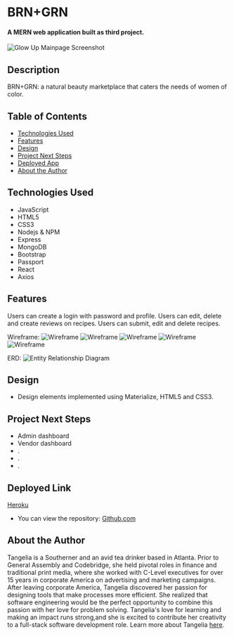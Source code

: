 # BRN+GRN

#### A MERN web application built as third project.
<img src="" alt="Glow Up Mainpage Screenshot"/>

## Description
BRN+GRN: a natural beauty marketplace that caters the needs of women of color.

## Table of Contents
* [Technologies Used](#technologiesused)
* [Features](#features)
* [Design](#design)
* [Project Next Steps](#nextsteps)
* [Deployed App](#deployment)
* [About the Author](#author)

## <a name="technologiesused"></a>Technologies Used
* JavaScript
* HTML5
* CSS3
* Nodejs & NPM
* Express
* MongoDB
* Bootstrap
* Passport
* React
* Axios


## Features
Users can create a login with password and profile.
Users can edit, delete and create reviews on recipes.
Users can submit, edit and delete recipes.



Wireframe:
<img src="public/images/IMG_20190430_102138.jpg" alt="Wireframe"/>
<img src="public/images/IMG_20190430_102149.jpg" alt="Wireframe"/>
<img src="public/images/IMG_20190430_102155.jpg" alt="Wireframe"/>
<img src="public/images/IMG_20190430_102158.jpg" alt="Wireframe"/>
<img src="public/images/IMG_20190430_102202.jpg" alt="Wireframe"/>



ERD:
<img src="/public/images/Blank ERD.png" alt="Entity Relationship Diagram"/>


## <a name="design"></a>Design
* Design elements implemented using Materialize, HTML5 and CSS3. 


## <a name="nextsteps"></a>Project Next Steps
* Admin dashboard
* Vendor dashboard
* .
* .
* . 

## <a name="deployment"></a>Deployed Link
[Heroku](https://glacial-ridge-49253.herokuapp.com/)

* You can view the repository:
[Github.com](https://github.com/tangelia/BRN-GRN)
    


## <a name="author"></a>About the Author

Tangelia is a Southerner and an avid tea drinker based in Atlanta. Prior to General Assembly and Codebridge, she held pivotal roles in finance and traditional print media, where she worked with C-Level executives for over 15 years in corporate America on advertising and marketing campaigns. After leaving corporate America, Tangelia discovered her passion for designing tools that make processes more efficient. She realized that software engineering would be the perfect opportunity to combine this passion with her love for problem solving. Tangelia's love for learning and making an impact runs strong,and she is excited to contribute her creativity to a full-stack software development role. Learn more about Tangelia [here](https://www.linkedin.com/in/tangelia). 
